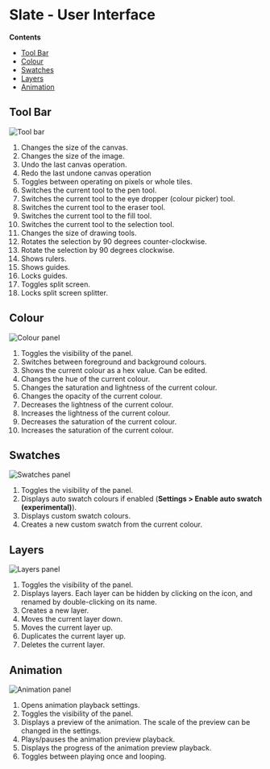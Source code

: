 # Slate - User Interface

<!-- START doctoc generated TOC please keep comment here to allow auto update -->
<!-- DON'T EDIT THIS SECTION, INSTEAD RE-RUN doctoc TO UPDATE -->
**Contents**

- [Tool Bar](#tool-bar)
- [Colour](#colour)
- [Swatches](#swatches)
- [Layers](#layers)
- [Animation](#animation)

<!-- END doctoc generated TOC please keep comment here to allow auto update -->

## Tool Bar

![Tool bar](https://github.com/mitchcurtis/slate/blob/master/doc/images/slate-tool-bar.png)

1. Changes the size of the canvas.
2. Changes the size of the image.
3. Undo the last canvas operation.
4. Redo the last undone canvas operation
5. Toggles between operating on pixels or whole tiles.
6. Switches the current tool to the pen tool.
7. Switches the current tool to the eye dropper (colour picker) tool.
8. Switches the current tool to the eraser tool.
9. Switches the current tool to the fill tool.
10. Switches the current tool to the selection tool.
11. Changes the size of drawing tools.
12. Rotates the selection by 90 degrees counter-clockwise.
13. Rotate the selection by 90 degrees clockwise.
14. Shows rulers.
15. Shows guides.
16. Locks guides.
17. Toggles split screen.
18. Locks split screen splitter.

## Colour

![Colour panel](https://github.com/mitchcurtis/slate/blob/master/doc/images/slate-colour-panel.png)

1. Toggles the visibility of the panel.
2. Switches between foreground and background colours.
3. Shows the current colour as a hex value. Can be edited.
4. Changes the hue of the current colour.
5. Changes the saturation and lightness of the current colour.
6. Changes the opacity of the current colour.
7. Decreases the lightness of the current colour.
8. Increases the lightness of the current colour.
9. Decreases the saturation of the current colour.
10. Increases the saturation of the current colour.

## Swatches

![Swatches panel](https://github.com/mitchcurtis/slate/blob/master/doc/images/slate-swatches-panel.png)

1. Toggles the visibility of the panel.
2. Displays auto swatch colours if enabled (**Settings > Enable auto swatch (experimental)**).
3. Displays custom swatch colours.
4. Creates a new custom swatch from the current colour.

## Layers

![Layers panel](https://github.com/mitchcurtis/slate/blob/master/doc/images/slate-layers-panel.png)

1. Toggles the visibility of the panel.
2. Displays layers. Each layer can be hidden by clicking on the icon, and renamed by double-clicking on its name.
3. Creates a new layer.
4. Moves the current layer down.
5. Moves the current layer up.
6. Duplicates the current layer up.
7. Deletes the current layer.

## Animation

![Animation panel](https://github.com/mitchcurtis/slate/blob/master/doc/images/slate-animation-panel.png)

1. Opens animation playback settings.
2. Toggles the visibility of the panel.
3. Displays a preview of the animation. The scale of the preview can be changed in the settings.
4. Plays/pauses the animation preview playback.
5. Displays the progress of the animation preview playback.
6. Toggles between playing once and looping.
